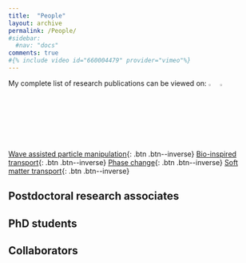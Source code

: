 ```yaml
---
title:  "People"
layout: archive
permalink: /People/
#sidebar:
  #nav: "docs"
comments: true
#{% include video id="660004479" provider="vimeo"%} 
---
```

<a id="Top_of_page">
  
My complete list of research publications can be viewed on: <a href="https://researchportal.northumbria.ac.uk/en/researchers/prashant-agrawal(77d1b36e-20c5-44a5-8f7e-97211143c73c).html"><img src="{{ site.url }}{{ site.baseurl }}/assets/profiles/nub.png" alt="PA" style="width: 3%; border: none; text-decoration: none"/></a>&nbsp;&nbsp;<a href="https://scholar.google.co.uk/citations?user=6qbion4AAAAJ&hl=en"><img src="{{ site.url }}{{ site.baseurl }}/assets/profiles/google.png" alt="PA" style="width: 3%; border: none; text-decoration: none"/></a>
 
  
[Wave assisted particle manipulation](#Vibration){: .btn .btn--inverse}
[Bio-inspired transport](#Bio-inspired){: .btn .btn--inverse}
[Phase change](#PhaseChange){: .btn .btn--inverse}
[Soft matter transport](#SoftMatter){: .btn .btn--inverse}

## Postdoctoral research associates

## PhD students

## Collaborators
